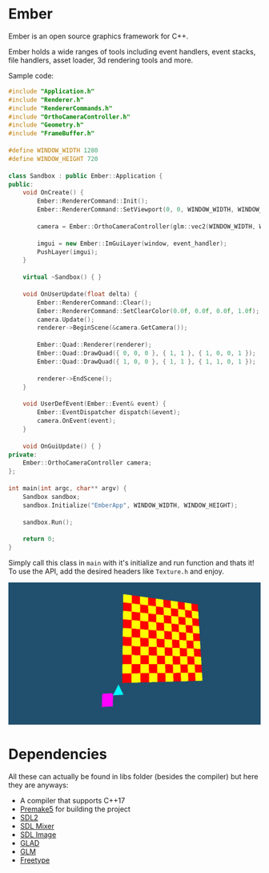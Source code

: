 # Ember

Ember is an open source graphics framework for C++.

Ember holds a wide ranges of tools including event handlers, event stacks, file handlers, asset loader, 3d rendering tools and more.

Sample code:
```c++
#include "Application.h"
#include "Renderer.h"
#include "RendererCommands.h"
#include "OrthoCameraController.h"
#include "Geometry.h"
#include "FrameBuffer.h"

#define WINDOW_WIDTH 1280
#define WINDOW_HEIGHT 720

class Sandbox : public Ember::Application {
public:
	void OnCreate() {
		Ember::RendererCommand::Init();
		Ember::RendererCommand::SetViewport(0, 0, WINDOW_WIDTH, WINDOW_HEIGHT);

		camera = Ember::OrthoCameraController(glm::vec2(WINDOW_WIDTH, WINDOW_HEIGHT));

		imgui = new Ember::ImGuiLayer(window, event_handler);
		PushLayer(imgui);
	}

	virtual ~Sandbox() { }

	void OnUserUpdate(float delta) {
		Ember::RendererCommand::Clear();
		Ember::RendererCommand::SetClearColor(0.0f, 0.0f, 0.0f, 1.0f);
		camera.Update();
		renderer->BeginScene(&camera.GetCamera());

		Ember::Quad::Renderer(renderer);
		Ember::Quad::DrawQuad({ 0, 0, 0 }, { 1, 1 }, { 1, 0, 0, 1 });
		Ember::Quad::DrawQuad({ 1, 0, 0 }, { 1, 1 }, { 1, 1, 0, 1 });

		renderer->EndScene();
	}

	void UserDefEvent(Ember::Event& event) {
		Ember::EventDispatcher dispatch(&event);
		camera.OnEvent(event);
	}

	void OnGuiUpdate() { }
private:
	Ember::OrthoCameraController camera;
};

int main(int argc, char** argv) {
	Sandbox sandbox;
	sandbox.Initialize("EmberApp", WINDOW_WIDTH, WINDOW_HEIGHT);

	sandbox.Run();

	return 0;
}

```

Simply call this class in `main` with it's initialize and run function and thats it! To use the API, add the desired headers like `Texture.h` and enjoy.

![image not found](https://github.com/strah19/Ember/blob/master/docs/example.png?raw=true)


# Dependencies 
All these can actually be found in libs folder (besides the compiler) but here they are anyways:
<ul>
	<li>A compiler that supports C++17</li>
	<li><a href = "https://premake.github.io">Premake5</a> for building the project</li>
	<li><a href = "https://www.libsdl.org/download-2.0.php">SDL2</a></li>
	<li><a href = "https://www.libsdl.org/projects/SDL_mixer">SDL Mixer</a></li>
	<li><a href = "https://www.libsdl.org/projects/SDL_image">SDL Image</a></li>
	<li><a href = "https://glad.dav1d.de">GLAD</a></li>
	<li><a href = "https://github.com/g-truc/glm">GLM</a></li>
	<li><a href = "https://www.freetype.org">Freetype</a></li>
</ul>
